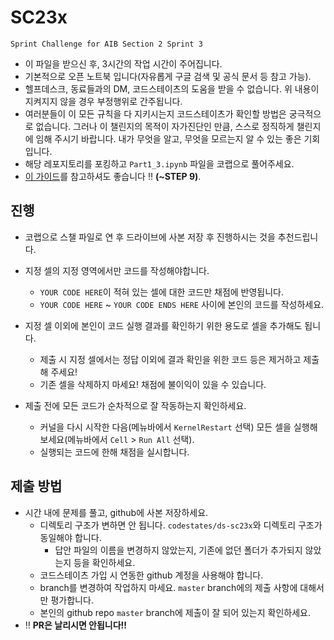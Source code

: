 # SC23x
`Sprint Challenge for AIB Section 2 Sprint 3`

- 이 파일을 받으신 후, 3시간의 작업 시간이 주어집니다.
- 기본적으로 오픈 노트북 입니다(자유롭게 구글 검색 및 공식 문서 등 참고 가능).
- 헬프데스크, 동료들과의 DM, 코드스테이츠의 도움을 받을 수 없습니다. 위 내용이 지켜지지 않을 경우 부정행위로 간주됩니다.
- 여러분들이 이 모든 규칙을 다 지키시는지 코드스테이츠가 확인할 방법은 궁극적으로 없습니다. 그러나 이 챌린지의 목적이 자가진단인 만큼, 스스로 정직하게 챌린지에 임해 주시기 바랍니다. 내가 무엇을 알고, 무엇을 모르는지 알 수 있는 좋은 기회입니다.
- 해당 레포지토리를 포킹하고 `Part1_3.ipynb` 파일을 코랩으로 풀어주세요.
- [이 가이드](https://urclass.codestates.com/15778a1d-3915-433e-9952-45fbabb4a933?playlist=439)를 참고하셔도 좋습니다 ‼️ **(~STEP 9)**. 

## 진행
- 코랩으로 스챌 파일로 연 후 드라이브에 사본 저장 후 진행하시는 것을 추천드립니다.

- 지정 셀의 지정 영역에서만 코드를 작성해야합니다.
  - `YOUR CODE HERE`이 적혀 있는 셀에 대한 코드만 채점에 반영됩니다.
  - `YOUR CODE HERE` ~ `YOUR CODE ENDS HERE` 사이에 본인의 코드를 작성하세요.
  
- 지정 셀 이외에 본인이 코드 실행 결과를 확인하기 위한 용도로 셀을 추가해도 됩니다.
  - 제출 시 지정 셀에서는 정답 이외에 결과 확인을 위한 코드 등은 제거하고 제출해 주세요!
  - 기존 셀을 삭제하지 마세요! 채점에 불이익이 있을 수 있습니다.
  
- 제출 전에 모든 코드가 순차적으로 잘 작동하는지 확인하세요.
  - 커널을 다시 시작한 다음(메뉴바에서 `KernelRestart` 선택) 모든 셀을 실행해 보세요(메뉴바에서 `Cell` > `Run All` 선택).
  - 실행되는 코드에 한해 채점을 실시합니다.


## 제출 방법
- 시간 내에 문제를 풀고, github에 사본 저장하세요.
  - 디렉토리 구조가 변하면 안 됩니다. `codestates/ds-sc23x`와 디렉토리 구조가 동일해야 합니다. 
    - 답안 파일의 이름을 변경하지 않았는지, 기존에 없던 폴더가 추가되지 않았는지 등을 확인하세요.
  - 코드스테이츠 가입 시 연동한 github 계정을 사용해야 합니다.
  - branch를 변경하여 작업하지 마세요. `master` branch에의 제출 사항에 대해서만 평가합니다.
  - 본인의 github repo `master` branch에 제출이 잘 되어 있는지 확인하세요.
- ‼️ **PR은 날리시면 안됩니다!!**
